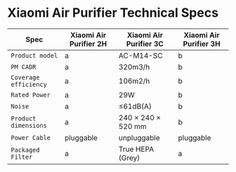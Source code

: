 # Xiaomi Air Purifier Technical Specs

| Spec | Xiaomi Air Purifier 2H | Xiaomi Air Purifier 3C | Xiaomi Air Purifier 3H |
| --- | --- | --- | --- | 
| `Product model` | a | AC-M14-SC | b |
| `PM CADR` | a |320m3/h | b |
| `Coverage efficiency` | a | 106m2/h | b |
| `Rated Power` | a | 29W | b |
| `Noise` | a | ≤61dB(A) | b |
| `Product dimensions` | a | 240 × 240 × 520 mm | b |
| `Power Cable` | pluggable | unpluggable | pluggable |
| `Packaged Filter` | a | True HEPA (Grey) | a |

